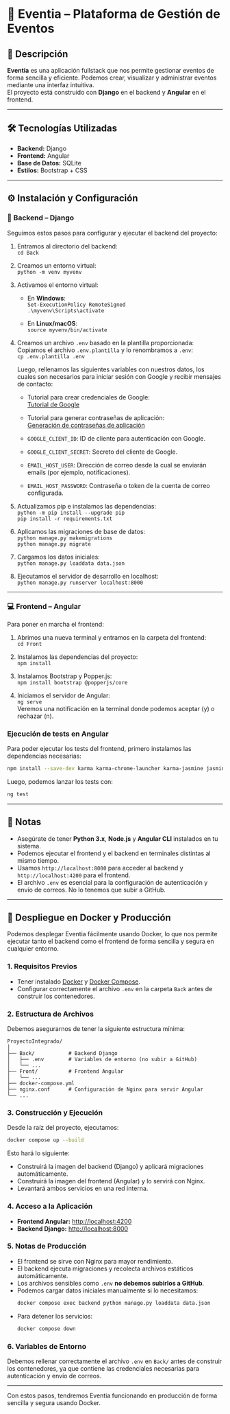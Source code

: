 # 🎉 Eventia – Plataforma de Gestión de Eventos

## 📌 Descripción  
**Eventia** es una aplicación fullstack que nos permite gestionar eventos de forma sencilla y eficiente. Podemos crear, visualizar y administrar eventos mediante una interfaz intuitiva.  
El proyecto está construido con **Django** en el backend y **Angular** en el frontend.

---

## 🛠️ Tecnologías Utilizadas  
- **Backend:** Django  
- **Frontend:** Angular  
- **Base de Datos:** SQLite  
- **Estilos:** Bootstrap + CSS

---

## ⚙️ Instalación y Configuración

### 🔧 Backend – Django

Seguimos estos pasos para configurar y ejecutar el backend del proyecto:

1. Entramos al directorio del backend:  
   `cd Back`

2. Creamos un entorno virtual:  
   `python -m venv myvenv`

3. Activamos el entorno virtual:

   - En **Windows**:  
     `Set-ExecutionPolicy RemoteSigned`  
     `.\myvenv\Scripts\activate`

   - En **Linux/macOS**:  
     `source myvenv/bin/activate`

4. Creamos un archivo `.env` basado en la plantilla proporcionada:  
   Copiamos el archivo `.env.plantilla` y lo renombramos a `.env`:  
   `cp .env.plantilla .env`

   Luego, rellenamos las siguientes variables con nuestros datos, los cuales son necesarios para iniciar sesión con Google y recibir mensajes de contacto:
    - Tutorial para crear credenciales de Google:  
    [Tutorial de Google](https://www.youtube.com/watch?v=TjMhPr59qn4&pp=ygUadHV0b3JpYWwgZ29vZ2xlIGNsaWVudGUgaWQ%3D)
    
    - Tutorial para generar contraseñas de aplicación:  
    [Generación de contraseñas de aplicación](https://support.google.com/accounts/answer/185833?hl=es)
    
   - `GOOGLE_CLIENT_ID`: ID de cliente para autenticación con Google.  
   - `GOOGLE_CLIENT_SECRET`: Secreto del cliente de Google.  
   - `EMAIL_HOST_USER`: Dirección de correo desde la cual se enviarán emails (por ejemplo, notificaciones).  
   - `EMAIL_HOST_PASSWORD`: Contraseña o token de la cuenta de correo configurada.

5. Actualizamos pip e instalamos las dependencias:  
   `python -m pip install --upgrade pip`  
   `pip install -r requirements.txt`

6. Aplicamos las migraciones de base de datos:  
   `python manage.py makemigrations`  
   `python manage.py migrate`

7. Cargamos los datos iniciales:  
   `python manage.py loaddata data.json`

8. Ejecutamos el servidor de desarrollo en localhost:  
   `python manage.py runserver localhost:8000`

---

### 💻 Frontend – Angular

Para poner en marcha el frontend:

1. Abrimos una nueva terminal y entramos en la carpeta del frontend:  
   `cd Front`

2. Instalamos las dependencias del proyecto:  
   `npm install`

3. Instalamos Bootstrap y Popper.js:  
   `npm install bootstrap @popperjs/core`

4. Iniciamos el servidor de Angular:  
   `ng serve`  
   Veremos una notificación en la terminal donde podemos aceptar (y) o rechazar (n).

### Ejecución de tests en Angular

Para poder ejecutar los tests del frontend, primero instalamos las dependencias necesarias:

```bash
npm install --save-dev karma karma-chrome-launcher karma-jasmine jasmine-core karma-jasmine-html-reporter @angular-devkit/build-angular --legacy-peer-deps
```

Luego, podemos lanzar los tests con:

```bash
ng test
```

---

## 📝 Notas

- Asegúrate de tener **Python 3.x**, **Node.js** y **Angular CLI** instalados en tu sistema.
- Podemos ejecutar el frontend y el backend en terminales distintas al mismo tiempo.
- Usamos `http://localhost:8000` para acceder al backend y `http://localhost:4200` para el frontend.
- El archivo `.env` es esencial para la configuración de autenticación y envío de correos. No lo tenemos que subir a GitHub.

---


## 🚢 Despliegue en Docker y Producción

Podemos desplegar Eventia fácilmente usando Docker, lo que nos permite ejecutar tanto el backend como el frontend de forma sencilla y segura en cualquier entorno.

### 1. Requisitos Previos

- Tener instalado [Docker](https://docs.docker.com/get-docker/) y [Docker Compose](https://docs.docker.com/compose/install/).
- Configurar correctamente el archivo `.env` en la carpeta `Back` antes de construir los contenedores.

### 2. Estructura de Archivos

Debemos asegurarnos de tener la siguiente estructura mínima:

```
ProyectoIntegrado/
│
├── Back/           # Backend Django
│   ├── .env        # Variables de entorno (no subir a GitHub)
│   └── ...
├── Front/          # Frontend Angular
│   └── ...
├── docker-compose.yml
├── nginx.conf      # Configuración de Nginx para servir Angular
└── ...
```

### 3. Construcción y Ejecución

Desde la raíz del proyecto, ejecutamos:

```bash
docker compose up --build
```

Esto hará lo siguiente:
- Construirá la imagen del backend (Django) y aplicará migraciones automáticamente.
- Construirá la imagen del frontend (Angular) y lo servirá con Nginx.
- Levantará ambos servicios en una red interna.

### 4. Acceso a la Aplicación

- **Frontend Angular:** [http://localhost:4200](http://localhost:4200)
- **Backend Django:** [http://localhost:8000](http://localhost:8000)

### 5. Notas de Producción

- El frontend se sirve con Nginx para mayor rendimiento.
- El backend ejecuta migraciones y recolecta archivos estáticos automáticamente.
- Los archivos sensibles como `.env` **no debemos subirlos a GitHub**.
- Podemos cargar datos iniciales manualmente si lo necesitamos:
  ```bash
  docker compose exec backend python manage.py loaddata data.json
  ```
- Para detener los servicios:
  ```bash
  docker compose down
  ```

### 6. Variables de Entorno

Debemos rellenar correctamente el archivo `.env` en `Back/` antes de construir los contenedores, ya que contiene las credenciales necesarias para autenticación y envío de correos.

---

Con estos pasos, tendremos Eventia funcionando en producción de forma sencilla y segura usando Docker.